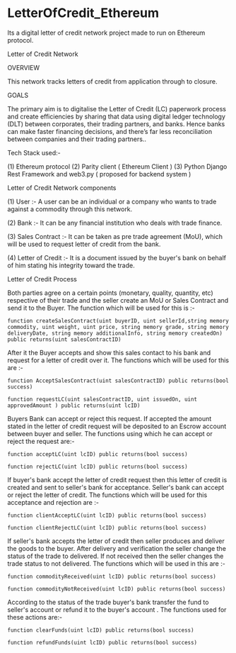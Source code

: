 # LetterOfCredit_Ethereum
Its a digital letter of credit network project made to run on Ethereum protocol.

Letter of Credit Network


OVERVIEW

This network tracks letters of credit from application through to closure. 


GOALS

The primary aim is to digitalise the Letter of Credit (LC) paperwork process and create efficiencies by sharing that data using digital ledger technology (DLT) between corporates, their trading partners, and banks. Hence banks can make faster financing decisions, and there’s far less reconciliation between companies and their trading partners..

Tech Stack used:-

(1) Ethereum protocol
(2) Parity client ( Ethereum Client )
(3) Python Django Rest Framework and web3.py  ( proposed for backend system )


Letter of Credit Network components 

(1) User :- A user can be an individual or a company who wants to trade against a commodity 			through this network.

(2) Bank :- It can be any financial institution who deals with trade finance.

(3) Sales Contract :- It can be taken as pre trade agreement (MoU), which will be used to request		 letter of credit from the bank.

(4) Letter of Credit :- It is a document issued by the buyer's bank on behalf of him stating his 			integrity toward the trade.







Letter of Credit Process 


 Both parties agree on a certain points (monetary, quality, quantity, etc)  respective of their trade and the seller create an MoU or Sales Contract and send it to the Buyer. The function which will be used for this is :-
 
	function createSalesContract(uint buyerID, uint sellerId,string memory commodity, uint weight, uint price, string memory grade, string memory deliveryDate, string memory additionalInfo, string memory createdOn) public returns(uint salesContractID)  
		
After it the Buyer accepts and show this sales contact to his bank and request for a letter of credit over it. The functions which will be used for this are :-

	function AcceptSalesContract(uint salesContractID) public returns(bool success)
	
	function requestLC(uint salesContractID, uint issuedOn, uint approvedAmount ) public returns(uint lcID) 
	
Buyers Bank can accept or reject this request. If accepted the amount stated in the letter of credit request will be deposited to an Escrow account between buyer and seller. The functions using which he can accept or reject the request are:-

	function acceptLC(uint lcID) public returns(bool success)

	function rejectLC(uint lcID) public returns(bool success) 

If buyer's  bank accept the letter of credit request then this letter of credit is created and sent to seller's bank for acceptance. Seller's bank can accept or reject the letter of credit. The functions which will be used for this acceptance and rejection are :-

	function clientAcceptLC(uint lcID) public returns(bool success)
	
	function clientRejectLC(uint lcID) public returns(bool success)   

 If seller's bank accepts the letter of credit then seller produces and deliver the goods to the buyer. After delivery and verification the seller change the status of the trade to delivered. If not received then the seller changes the trade status to not delivered. The functions which will be used in this are :-

	function commodityReceived(uint lcID) public returns(bool success)

	function commodityNotReceived(uint lcID) public returns(bool success)  

According to the status of the trade buyer's bank transfer the fund to seller's  account or refund it to the buyer's account . The functions used for these actions are:-

	function clearFunds(uint lcID) public returns(bool success)

	function refundFunds(uint lcID) public returns(bool success)  
